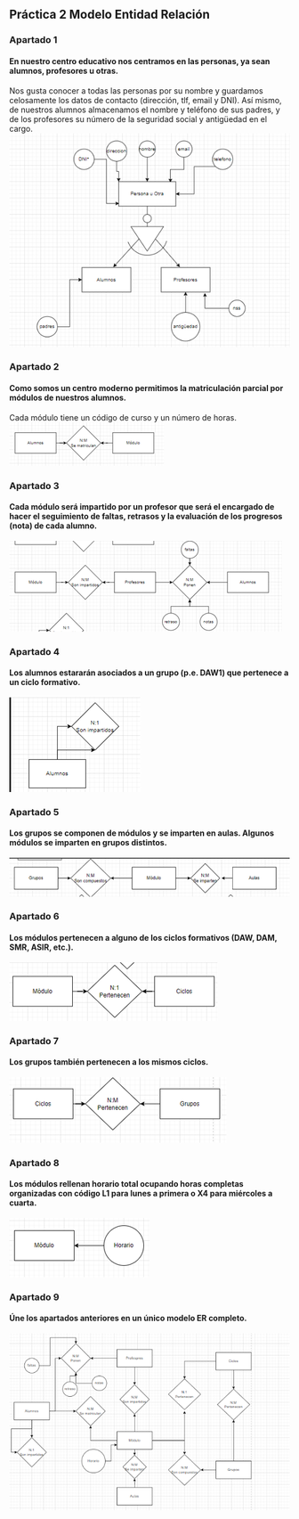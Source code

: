 ## Práctica 2 Modelo Entidad Relación
### Apartado 1
#### En nuestro centro educativo nos centramos en las personas, ya sean alumnos, profesores u otras.
Nos gusta conocer a todas las personas por su nombre y guardamos celosamente los datos de contacto (dirección, tlf, email y DNI).
Así mismo, de nuestros alumnos almacenamos el nombre y teléfono de sus padres, y de los profesores su número de la seguridad social y antigüedad en el cargo.
![Imagen 1:](/Base_de_Datos/img/ER1.png)
### Apartado 2
#### Como somos un centro moderno permitimos la matriculación parcial por módulos de nuestros alumnos.
Cada módulo tiene un código de curso y un número de horas.
![Imagen 2:](/Base_de_Datos/img/ER2.png)
### Apartado 3 
#### Cada módulo será impartido por un profesor que será el encargado de hacer el seguimiento de faltas, retrasos y la evaluación de los progresos (nota) de cada alumno.
![Imagen 3:](/Base_de_Datos/img/ER3.png)
### Apartado 4
#### Los alumnos estararán asociados a un grupo (p.e. DAW1) que pertenece a un ciclo formativo.
![Imagen 4:](/Base_de_Datos/img/ER4.png)
### Apartado 5
#### Los grupos se componen de módulos y se imparten en aulas. Algunos módulos se imparten en grupos distintos.
![Imagen 5:](/Base_de_Datos/img/ER5.png)
### Apartado 6
#### Los módulos pertenecen a alguno de los ciclos formativos (DAW, DAM, SMR, ASIR, etc.).
![Imagen 6:](/Base_de_Datos/img/ER6.png)
### Apartado 7
#### Los grupos también pertenecen a los mismos ciclos.
![Imagen 7:](/Base_de_Datos/img/ER7.png)
### Apartado 8
#### Los módulos rellenan horario total ocupando horas completas organizadas con código L1 para lunes a primera o X4 para miércoles a cuarta.
![Imagen 8:](/Base_de_Datos/img/ER8.png)
### Apartado 9
#### Úne los apartados anteriores en un único modelo ER completo.
![Imagen 9:](/Base_de_Datos/img/ER9.png)
